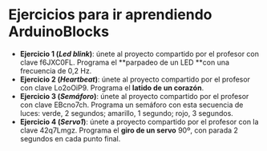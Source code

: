 # Ejercicios para ir aprendiendo ArduinoBlocks

- **Ejercicio 1 (_Led blink_)**: únete al proyecto compartido por el profesor con clave f6JXC0FL. Programa el **parpadeo de un LED **con una frecuencia de 0,2 Hz.
- **Ejercicio 2 (_Heartbeat_)**: únete al proyecto compartido por el profesor con clave Lo2oOiP9. Programa el **latido de un corazón**.
- **Ejercicio 3 (_Semáforo_)**: únete al proyecto compartido por el profesor con clave EBcno7ch. Programa un semáforo con esta secuencia de luces: verde, 2 segundos; amarillo, 1 segundo; rojo, 3 segundos.
- **Ejercicio 4 (_Servo1_)**: únete a proyecto compartido por el profesor con la clave 42q7Lmgz. Programa el **giro de un servo** 90º, con parada 2 segundos en cada punto final.
